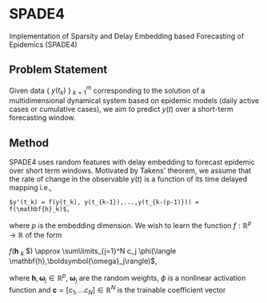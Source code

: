 # SPADE4
Implementation of Sparsity and Delay Embedding based Forecasting of Epidemics (SPADE4)

## Problem Statement
Given data { $y(t_k)$ } $_{k=1}^m$ corresponding to the solution of a multidimensional dynamical system based on epidemic models (daily active cases or cumulative cases), we aim to predict $y(t)$ over a short-term forecasting window.

## Method

SPADE4 uses random features with delay embedding to forecast epidemic over short term windows. Motivated by Takens' theorem, we assume that the rate of change in the observable $y(t)$ is a function of its time delayed mapping i.e.,

    $y'(t_k) = f(y(t_k), y(t_{k-1}),...,y(t_{k-(p-1)})) = f(\mathbf{h}_k)$,
    
where $p$ is the embedding dimension. We wish to learn the function $f:\mathbb{R}^p\rightarrow\mathbb{R}$ of the form

$f(\mathbf{h}$ $_{k}$ $) \approx \sum\limits_{j=1}^N c_j \phi(\langle \mathbf{h},\boldsymbol{\omega}_j\rangle)$,

 where $\mathbf{h}, \boldsymbol{\omega}_j\in\mathbb{R}^{p}$, $\boldsymbol{\omega}_j$ are the random weights, $\phi$ is a nonlinear activation function and $\mathbf{c} =[c_1,... c_N]\in\mathbb{R}^N$ is the trainable coefficient vector
